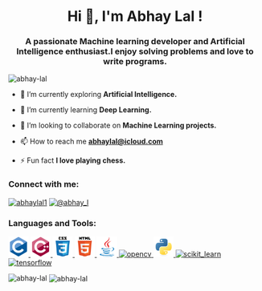 <h1 align="center">Hi 👋, I'm Abhay Lal !</h1>
<h3 align="center">A passionate Machine learning developer and Artificial Intelligence enthusiast.I enjoy solving problems and love to write programs.</h3>

<p align="left"> <img src="https://komarev.com/ghpvc/?username=abhay-lal&label=Profile%20views&color=0e75b6&style=flat" alt="abhay-lal" /> </p>

- 🔭 I’m currently exploring **Artificial Intelligence.**

- 🤖 I’m currently learning **Deep Learning.**

- 👯 I’m looking to collaborate on **Machine Learning projects.**

- 📫 How to reach me **abhaylal@icloud.com**

- ⚡ Fun fact **I love playing chess.**

<h3 align="left">Connect with me:</h3>
<p align="left">
<a href="https://kaggle.com/abhaylal1" target="blank"><img align="center" src="https://raw.githubusercontent.com/rahuldkjain/github-profile-readme-generator/master/src/images/icons/Social/kaggle.svg" alt="abhaylal1" height="30" width="40" /></a>
<a href="https://www.hackerrank.com/@Abhay_L" target="blank"><img align="center" src="https://raw.githubusercontent.com/rahuldkjain/github-profile-readme-generator/master/src/images/icons/Social/hackerrank.svg" alt="@abhay_l" height="30" width="40" /></a>
</p>

<h3 align="left">Languages and Tools:</h3>
<p align="left"> <a href="https://www.cprogramming.com/" target="_blank"> <img src="https://raw.githubusercontent.com/devicons/devicon/master/icons/c/c-original.svg" alt="c" width="40" height="40"/> </a> <a href="https://www.w3schools.com/cpp/" target="_blank"> <img src="https://raw.githubusercontent.com/devicons/devicon/master/icons/cplusplus/cplusplus-original.svg" alt="cplusplus" width="40" height="40"/> </a> <a href="https://www.w3schools.com/css/" target="_blank"> <img src="https://raw.githubusercontent.com/devicons/devicon/master/icons/css3/css3-original-wordmark.svg" alt="css3" width="40" height="40"/> </a> <a href="https://www.w3.org/html/" target="_blank"> <img src="https://raw.githubusercontent.com/devicons/devicon/master/icons/html5/html5-original-wordmark.svg" alt="html5" width="40" height="40"/> </a> <a href="https://www.java.com" target="_blank"> <img src="https://raw.githubusercontent.com/devicons/devicon/master/icons/java/java-original.svg" alt="java" width="40" height="40"/> </a> <a href="https://opencv.org/" target="_blank"> <img src="https://www.vectorlogo.zone/logos/opencv/opencv-icon.svg" alt="opencv" width="40" height="40"/> </a> <a href="https://www.python.org" target="_blank"> <img src="https://raw.githubusercontent.com/devicons/devicon/master/icons/python/python-original.svg" alt="python" width="40" height="40"/> </a> <a href="https://scikit-learn.org/" target="_blank"> <img src="https://upload.wikimedia.org/wikipedia/commons/0/05/Scikit_learn_logo_small.svg" alt="scikit_learn" width="40" height="40"/> </a> <a href="https://www.tensorflow.org" target="_blank"> <img src="https://www.vectorlogo.zone/logos/tensorflow/tensorflow-icon.svg" alt="tensorflow" width="40" height="40"/> </a> </p>

<p><img align="left" src="https://github-readme-stats.vercel.app/api/top-langs?username=abhay-lal&show_icons=true&locale=en&layout=compact" alt="abhay-lal" /></p>

<p>&nbsp;<img align="center" src="https://github-readme-stats.vercel.app/api?username=abhay-lal&show_icons=true&locale=en" alt="abhay-lal" /></p>
